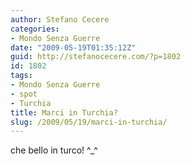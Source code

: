 ```yaml
---
author: Stefano Cecere
categories:
- Mondo Senza Guerre
date: "2009-05-19T01:35:12Z"
guid: http://stefanocecere.com/?p=1802
id: 1802
tags:
- Mondo Senza Guerre
- spot
- Turchia
title: Marci in Turchia?
slug: /2009/05/19/marci-in-turchia/
---
```


che bello in turco! ^_^